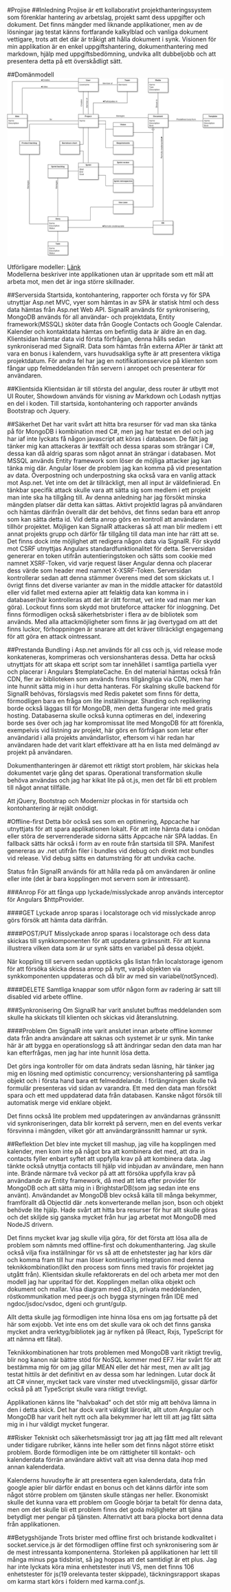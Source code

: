 #Projise
##Inledning
Projise är ett kollaborativt projekthanteringssystem som förenklar hantering av arbetslag, projekt samt dess uppgifter och dokument. Det finns mängder med liknande applikationer, men av de lösningar jag testat känns fortfarande kalkylblad och vanliga dokument vettigare, trots att det där är tråkigt att hålla dokument i synk. Visionen för min applikation är en enkel uppgiftshantering, dokumenthantering med markdown, hjälp med uppgiftsbedömning, undvika allt dubbeljobb och att presentera detta på ett överskådligt sätt.

##Domänmodell
![DomainModel](documentation/DomainModel.png)

Utförligare modeller: [Länk](documentation/domain.md)  
Modellerna beskriver inte applikationen utan är uppritade som ett mål att arbeta mot, men det är inga större skillnader.

##Serversida
Startsida, kontohantering, rapporter och första vy för SPA utnyttjar Asp.net MVC, vyer som hämtas in av SPA är statisk html och dess data hämtas från Asp.net Web API. SignalR används för synkronisering, MongoDB används för all användar- och projektdata, Entity framework(MSSQL) sköter data från Google Contacts och Google Calendar. Kalender och kontaktdata hämtas om befintlig data är äldre än en dag. Klientsidan hämtar data vid första förfrågan, denna hålls sedan synkroniserad med SignalR. Data som hämtas från externa APIer är tänkt att vara en bonus i kalendern, vars huvudsakliga syfte är att presentera viktiga projektdatum. För andra fel har jag en notifikationsservice på klienten som fångar upp felmeddelanden från servern i anropet och presenterar för användaren.

##Klientsida
Klientsidan är till största del angular, dess router är utbytt mot UI Router, Showdown används för visning av Markdown och Lodash nyttjas en del i koden. Till startsida, kontohantering och rapporter används Bootstrap och Jquery.

##Säkerhet
Det har varit svårt att hitta bra resurser för vad man ska tänka på för MongoDB i kombination med C#, men jag har testat en del och jag har iaf inte lyckats få någon javascript att köras i databasen. De fält jag tänker mig kan attackeras är textfält och dessa sparas som strängar i C#, dessa kan då aldrig sparas som något annat än strängar i databasen. Mot MSSQL används Entity framework som löser de möjliga attacker jag kan tänka mig där. Angular löser de problem jag kan komma på vid presentation av data. Överpostning och underpostning ska också vara en vanlig attack mot Asp.net. Vet inte om det är tillräckligt, men all input är väldefinierad. En tänkbar specifik attack skulle vara att sätta sig som medlem i ett projekt man inte ska ha tillgång till. Av denna anledning har jag försökt minska mängden platser där detta kan sättas. Aktivt projektId lagras på användaren och hämtas därifrån överallt där det behövs, det finns sedan bara ett anrop som kan sätta detta id. Vid detta anrop görs en kontroll att användaren tillhör projektet. Möjligen kan SignalR attackeras så att man blir medlem i ett annat projekts grupp och därför får tillgång till data man inte har rätt att se. Det finns dock inte möjlighet att redigera någon data via SignalR. För skydd mot CSRF utnyttjas Angulars standardfunktionalitet för detta. Serversidan genererar en token utifrån autentieringstoken och sätts som cookie med namnet XSRF-Token, vid varje request läser Angular denna och placerar dess värde som header med namnet X-XSRF-Token. Serversidan kontrollerar sedan att denna stämmer överens med det som skickats ut. I övrigt finns det diverse varianter av man in the middle attacker för datastöld eller vid fallet med externa apier att felaktig data kan komma in i databaser(här kontrolleras att det är rätt format, vet inte vad man mer kan göra). Lockout finns som skydd mot bruteforce attacker för inloggning. Det finns förmodligen också säkerhetsbrister i flera av de bibliotek som används. Med alla attackmöjligheter som finns är jag övertygad om att det finns luckor, förhoppningen är snarare att det kräver tillräckligt engagemang för att göra en attack ointressant.

##Prestanda
Bundling i Asp.net används för all css och js, vid release mode konkateneras, komprimeras och versionshanteras dessa. Detta har också utnyttjats för att skapa ett script som tar innehållet i samtliga partiella vyer och placerar i Angulars $templateCache. En del material hämtas också från CDN, fler av biblioteken som används finns tillgängliga via CDN, men har inte hunnit sätta mig in i hur detta hanteras. För skalning skulle backend för SignalR behövas, förslagsvis med Redis paketet som finns för detta, förmodligen bara en fråga om lite inställningar. Sharding och replikering borde också läggas till för MongoDB, men detta fungerar inte med gratis hosting. Databaserna skulle också kunna optimeras en del, indexering borde ses över och jag har kompromissat lite med MongoDB för att förenkla, exempelvis vid listning av projekt, här görs en förfrågan som letar efter användarid i alla projekts användarlistor, eftersom vi här redan har användaren hade det varit klart effektivare att ha en lista med delmängd av projekt på användaren.

Dokumenthanteringen är däremot ett riktigt stort problem, här skickas hela dokumentet varje gång det sparas. Operational transformation skulle behöva användas och jag har kikat lite på ot.js, men det får bli ett problem till något annat tillfälle.

Att jQuery, Bootstrap och Modernizr plockas in för startsida och kontohantering är rejält onödigt.

#Offline-first
Detta bör också ses som en optimering, Appcache har utnyttjats för att spara applikationen lokalt. För att inte hämta data i onödan eller störa de serverrenderade sidorna sätts Appcache när SPA laddas. En fallback sätts här också i form av en route från startsida till SPA. Manifest genereras av .net utifrån filer i bundles vid debug och direkt mot bundles vid release. Vid debug sätts en datumsträng för att undvika cache.

Status från SignalR används för att hålla reda på om användaren är online eller inte (det är bara kopplingen mot servern som är intressant).

###Anrop
För att fånga upp lyckade/misslyckade anrop används interceptor för Angulars $httpProvider.

####GET
Lyckade anrop sparas i localstorage och vid misslyckade anrop görs försök att hämta data därifrån.

####POST/PUT
Misslyckade anrop sparas i localstorage och dess data skickas till synkkomponenten för att uppdatera gränssnitt. För att kunna illustrera vilken data som är ur synk sätts en variabel på dessa objekt.

När koppling till servern sedan upptäcks gås listan från localstorage igenom för att försöka skicka dessa anrop på nytt, varpå objekten via synkkomponenten uppdateras och då blir av med sin variabel(notSynced).

####DELETE
Samtliga knappar som utför någon form av radering är satt till disabled vid arbete offline.

###Synkronisering
Om SignalR har varit anslutet buffras meddelanden som skulle ha skickats till klienten och skickas vid återanslutning.

####Problem
Om SignalR inte varit anslutet innan arbete offline kommer data från andra användare att saknas och systemet är ur synk. Min tanke här är att bygga en operationslogg så att ändringar sedan den data man har kan efterfrågas, men jag har inte hunnit lösa detta.

Det görs inga kontroller för om data ändrats sedan läsning, här tänker jag mig en lösning med optimistic concurrency; versionshantering på samtliga objekt och i första hand bara ett felmeddelande. I förlängningen skulle två formulär presenteras vid sidan av varandra. Ett med den data man försökt spara och ett med uppdaterad data från databasen. Kanske något försök till automatisk merge vid enklare objekt.

Det finns också lite problem med uppdateringen av användarnas gränssnitt vid synkroniseringen, data blir korrekt på servern, men en del events verkar försvinna i mängden, vilket gör att användargränssnitt hamnar ur synk.

##Reflektion
Det blev inte mycket till mashup, jag ville ha kopplingen med kalender, men kom inte på något bra att kombinera det med, att dra in contacts fyller enbart syftet att uppfylla krav på att kombinera data. Jag tänkte också utnyttja contacts till hjälp vid inbjudan av användare, men hann inte. Brände närmare två veckor på att att försöka uppfylla krav på användande av Entity framework, då med att leta efter provider för MongoDB och att sätta mig in i BrightstarDB(som jag sedan inte ens använt). Användandet av MongoDB blev också källa till många bekymmer, framförallt då ObjectId där .nets konverterande mellan json, bson och objekt behövde lite hjälp. Hade svårt att hitta bra resurser för hur allt skulle göras och det skiljde sig ganska mycket från hur jag arbetat mot MongoDB med NodeJS drivern.

Det finns mycket kvar jag skulle vilja göra, för det första att lösa alla de problem som nämnts med offline-first och dokumenthantering. Jag skulle också vilja fixa inställningar för vs så att de enhetstester jag har körs där och komma fram till hur man löser kontinuerlig integration med denna teknikkombination(likt den process som finns med travis för projektet jag utgått från). Klientsidan skulle refaktorerats en del och arbeta mer mot den modell jag har uppritad för det. Kopplingen mellan olika objekt och dokument och mallar. Visa diagram med d3.js, privata meddelanden, röstkommunikation med peer.js och bygga styrningen från IDE med ngdoc/jsdoc/vsdoc, dgeni och grunt/gulp.

Allt detta skulle jag förmodligen inte hinna lösa ens om jag fortsatte på det här som exjobb. Vet inte ens om det skulle vara ok och det finns ganska mycket andra verktyg/bibliotek jag är nyfiken på (React, Rxjs, TypeScript för att nämna ett fåtal). 

Teknikkombinationen har trots problemen med MongoDB varit riktigt trevlig, blir nog kanon när bättre stöd för NoSQL kommer med EF7. Har svårt för att bestämma mig för om jag gillar MEAN eller det här mest, men av allt jag testat hittils är det definitivt en av dessa som har ledningen. Lutar dock åt att C# vinner, mycket tack vare vinster med utvecklingsmiljö, gissar därför också på att TypeScript skulle vara riktigt trevligt.

Applikationen känns lite "halvbakad" och det stör mig att behöva lämna in den i detta skick. Det har dock varit väldigt lärorikt, allt utom Angular och MongoDB har varit helt nytt och alla bekymmer har lett till att jag fått sätta mig in i hur väldigt mycket fungerar.

##Risker
Tekniskt och säkerhetsmässigt tror jag att jag fått med allt relevant under tidigare rubriker, känns inte heller som det finns något större etiskt problem. Borde förmodligen inte be om rättigheter till kontakt- och kalenderdata förrän användare aktivt valt att visa denna data ihop med annan kalenderdata. 

Kalenderns huvudsyfte är att presentera egen kalenderdata, data från google apier blir därför endast en bonus och det känns därför inte som något större problem om tjänsten skulle stängas ner heller. Ekonomiskt skulle det kunna vara ett problem om Google börjar ta betalt för denna data, men om det skulle bli ett problem finns det goda möjligheter att tjäna betydligt mer pengar på tjänsten. Alternativt att bara plocka bort denna data från applikationen.

##Betygshöjande
Trots brister med offline first och bristande kodkvalitet i socket.service.js är det förmodligen offline first och synkronisering som är de mest intressanta komponenterna. Storleken på applikationen har lett till många minus pga tidsbrist, så jag hoppas att det samtidigt är ett plus. Jag har inte lyckats köra mina enhetstester inuti VS, men det finns 106 enhetstester för js(19 orelevanta tester skippade), täckningsrapport skapas om karma start körs i foldern med karma.conf.js.
